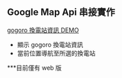 ## Google Map Api 串接實作

[gogoro 換電站資訊 DEMO](https://joannahsuu.github.io/stations-map/dist/index.html#/maps)

- 顯示 gogoro 換電站資訊
- 當前位置導航至所選的換電站

***目前僅有 web 版
